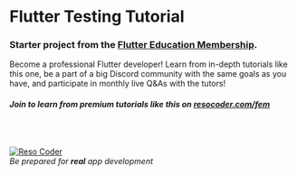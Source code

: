 # Flutter Testing Tutorial

### Starter project from the [Flutter Education Membership](https://resocoder.com/fem).

Become a professional Flutter developer! Learn from in-depth tutorials like this one, be a part of a big Discord community with the same goals as you have, and participate in monthly live Q&As with the tutors!

#### _Join to learn from premium tutorials like this on [resocoder.com/fem](https://resocoder.com/fem)_

<br />
<br />

[![Reso Coder](https://resocoder.com/wp-content/uploads/2019/09/logo_with_text_signature.png)](https://resocoder.com)
<br />
_Be prepared for **real** app development_
